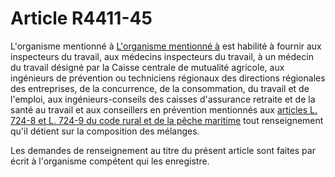 # Article R4411-45

L'organisme mentionné à [L'organisme mentionné à][1] est habilité à fournir aux inspecteurs du travail, aux médecins inspecteurs du travail, à un médecin du travail désigné par la Caisse centrale de mutualité agricole, aux ingénieurs de prévention ou techniciens régionaux des directions régionales des entreprises, de la concurrence, de la consommation, du travail et de l'emploi, aux ingénieurs-conseils des caisses d'assurance retraite et de la santé au travail et aux conseillers en prévention mentionnés aux [articles L. 724-8 et L. 724-9 du code rural et de la pêche maritime][2] tout renseignement qu'il détient sur la composition des mélanges. 

Les demandes de renseignement au titre du présent article sont faites par écrit à l'organisme compétent qui les enregistre.

 [1]: /affichCodeArticle.do?cidTexte=LEGITEXT000006072050&idArticle=LEGIARTI000006903218&dateTexte=&categorieLien=cid
 [2]: /affichCodeArticle.do?cidTexte=LEGITEXT000006071367&idArticle=LEGIARTI000006585352&dateTexte=&categorieLien=cid